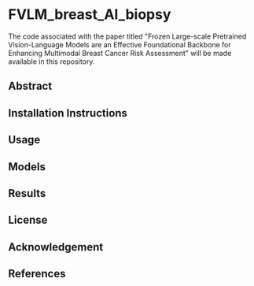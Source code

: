 # FVLM_breast_AI_biopsy
The code associated with the paper titled "Frozen Large-scale Pretrained Vision-Language Models are an Effective Foundational Backbone for Enhancing Multimodal Breast Cancer Risk Assessment" will be made available in this repository.

## Abstract

## Installation Instructions

## Usage

## Models

## Results

## License

## Acknowledgement

## References
